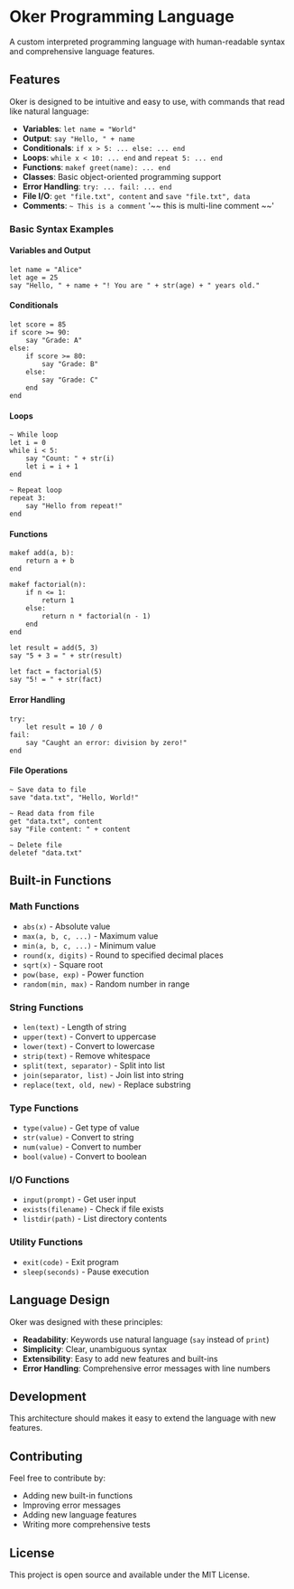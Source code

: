 # Oker Programming Language

A custom interpreted programming language with human-readable syntax and comprehensive language features.

## Features

Oker is designed to be intuitive and easy to use, with commands that read like natural language:

- **Variables**: `let name = "World"`
- **Output**: `say "Hello, " + name`
- **Conditionals**: `if x > 5: ... else: ... end`
- **Loops**: `while x < 10: ... end` and `repeat 5: ... end`
- **Functions**: `makef greet(name): ... end`
- **Classes**: Basic object-oriented programming support
- **Error Handling**: `try: ... fail: ... end`
- **File I/O**: `get "file.txt", content` and `save "file.txt", data`
- **Comments**: `~ This is a comment` '~~ this is multi-line comment ~~'



### Basic Syntax Examples

#### Variables and Output
```oker
let name = "Alice"
let age = 25
say "Hello, " + name + "! You are " + str(age) + " years old."
```

#### Conditionals
```oker
let score = 85
if score >= 90:
    say "Grade: A"
else:
    if score >= 80:
        say "Grade: B"
    else:
        say "Grade: C"
    end
end
```

#### Loops
```oker
~ While loop
let i = 0
while i < 5:
    say "Count: " + str(i)
    let i = i + 1
end

~ Repeat loop
repeat 3:
    say "Hello from repeat!"
end
```

#### Functions
```oker
makef add(a, b):
    return a + b
end

makef factorial(n):
    if n <= 1:
        return 1
    else:
        return n * factorial(n - 1)
    end
end

let result = add(5, 3)
say "5 + 3 = " + str(result)

let fact = factorial(5)
say "5! = " + str(fact)
```

#### Error Handling
```oker
try:
    let result = 10 / 0
fail:
    say "Caught an error: division by zero!"
end
```

#### File Operations
```oker
~ Save data to file
save "data.txt", "Hello, World!"

~ Read data from file
get "data.txt", content
say "File content: " + content

~ Delete file
deletef "data.txt"
```

## Built-in Functions

### Math Functions
- `abs(x)` - Absolute value
- `max(a, b, c, ...)` - Maximum value
- `min(a, b, c, ...)` - Minimum value
- `round(x, digits)` - Round to specified decimal places
- `sqrt(x)` - Square root
- `pow(base, exp)` - Power function
- `random(min, max)` - Random number in range

### String Functions
- `len(text)` - Length of string
- `upper(text)` - Convert to uppercase
- `lower(text)` - Convert to lowercase
- `strip(text)` - Remove whitespace
- `split(text, separator)` - Split into list
- `join(separator, list)` - Join list into string
- `replace(text, old, new)` - Replace substring

### Type Functions
- `type(value)` - Get type of value
- `str(value)` - Convert to string
- `num(value)` - Convert to number
- `bool(value)` - Convert to boolean

### I/O Functions
- `input(prompt)` - Get user input
- `exists(filename)` - Check if file exists
- `listdir(path)` - List directory contents

### Utility Functions
- `exit(code)` - Exit program
- `sleep(seconds)` - Pause execution


## Language Design

Oker was designed with these principles:
- **Readability**: Keywords use natural language (`say` instead of `print`)
- **Simplicity**: Clear, unambiguous syntax
- **Extensibility**: Easy to add new features and built-ins
- **Error Handling**: Comprehensive error messages with line numbers

## Development


This architecture should makes it easy to extend the language with new features.

## Contributing

Feel free to contribute by:
- Adding new built-in functions
- Improving error messages
- Adding new language features
- Writing more comprehensive tests

## License

This project is open source and available under the MIT License.